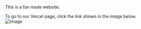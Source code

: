 This is a fan made website.  
  
To go to our Vercel page, click the link shown in the image below.  
![image](https://github.com/user-attachments/assets/698671c6-d93e-48e6-8c41-b062f2552b08)


